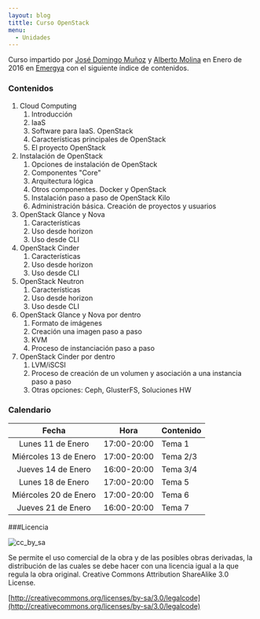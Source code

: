 ```yaml
---
layout: blog
tittle: Curso OpenStack
menu:
  - Unidades
---
```

Curso impartido por [José Domingo Muñoz](http://www.pledin.org) y
[Alberto Molina](http://albertomolina.wordpress.com) en Enero de 2016
en [Emergya](http://www.emergya.es/) con el siguiente índice de
contenidos.

### Contenidos

1. Cloud Computing
    1. Introducción
    1. IaaS
    1. Software para IaaS. OpenStack
    1. Características principales de OpenStack
    1. El proyecto OpenStack
1. Instalación de OpenStack
    1. Opciones de instalación de OpenStack
    1. Componentes "Core"
    1. Arquitectura lógica
    1. Otros componentes. Docker y OpenStack
    1. Instalación paso a paso de OpenStack Kilo
    1. Administración básica. Creación de proyectos y usuarios
1. OpenStack Glance y Nova
    1. Características
    1. Uso desde horizon
    1. Uso desde CLI
1. OpenStack Cinder
    1. Características
    1. Uso desde horizon
    1. Uso desde CLI
1. OpenStack Neutron
    1. Características
    1. Uso desde horizon
    1. Uso desde CLI
1. OpenStack Glance y Nova por dentro
    1. Formato de imágenes
    1. Creación una imagen paso a paso
    1. KVM
    1. Proceso de instanciación paso a paso
1. OpenStack Cinder por dentro
    1. LVM/iSCSI
    1. Proceso de creación de un volumen y asociación a una instancia
    paso a paso
    1. Otras opciones: Ceph, GlusterFS, Soluciones HW

### Calendario
|Fecha|Hora|Contenido|
|:---:|----|---------|
|Lunes 11 de Enero|17:00-20:00|Tema 1|
|Miércoles 13 de Enero|17:00-20:00|Tema 2/3|
|Jueves 14 de Enero|16:00-20:00|Tema 3/4|
|Lunes 18 de Enero|17:00-20:00|Tema 5|
|Miércoles 20 de Enero|17:00-20:00|Tema 6|
|Jueves 21 de Enero|16:00-20:00|Tema 7|

###Licencia

![cc_by_sa](http://iesgn.github.io/emergya/img/cc_by_sa.png)

Se permite el uso comercial de la obra y de las posibles obras derivadas, la
distribución de las cuales se debe hacer con una licencia igual a la que regula
la obra original. Creative Commons Attribution ShareAlike 3.0 License.

[http://creativecommons.org/licenses/by-sa/3.0/legalcode](http://creativecommons.org/licenses/by-sa/3.0/legalcode)

